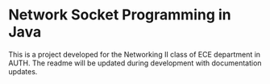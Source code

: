 # Network Socket Programming in Java
This is a project developed for the Networking II class of ECE department in AUTH. 
The readme will be updated during development with documentation updates.
